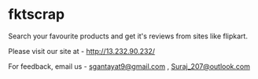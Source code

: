 # fktscrap
Search your favourite products and get it's reviews from sites like flipkart.

Please visit our site at - http://13.232.90.232/

For feedback, email us - sgantayat9@gmail.com , Suraj_207@outlook.com
